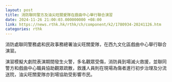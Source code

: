 ```yaml
---
layout: post
title: 消防聯同警方及油尖旺關愛隊在戲曲中心舉行聯合演習
date: 2024-11-26 21:00:03.000000000 +08:00
link: https://news.rthk.hk/rthk/ch/component/k2/1780934-20241126.htm
categories: rthk
---
```


消防處聯同警務處和民政事務總署油尖旺關愛隊，在西九文化區戲曲中心舉行聯合演習。

演習模擬大劇院表演期間發生火警，多名觀眾受傷，消防員到場滅火救援，並聯同警方和戲曲中心職員協助觀眾疏散，救護人員則在現場為傷者進行初步治理及分流送院，油尖旺關愛隊亦到場協助受影響市民。
